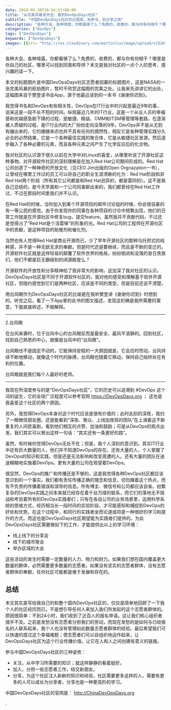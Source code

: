 ```yaml
---
date: 2018-05-20T10:54:51+08:00
title: "从完美风暴说开去，直到DevOpsDays社区"
subtitle: "中国DevOpsDays社区的从围观，到参与、到分享之旅"
description: "各种大会、各种喧嚣，你都看够了么？免费的，收费的，都与你有何相干？哪里是你自己的社区，哪里可以找到同类和导师？"
categories: ["DevOps"]
tags: ["DevOpsDays"]
keywords: ["DevOpsDays"]
images: [{src= "http://res.cloudinary.com/martinliu/image/upload/v1526781579/Eye_Of_The_Storm_Hurricane_From_Space_freecomputerdesktopwallpaper_1600x900.jpg", desc= "DevOpsDays"}]
---
```


各种大会、各种喧嚣，你都看够了么？免费的，收费的，都与你有何相干？哪里是你自己的社区，哪里可以找到同类和导师？本文是我对社区的一点个人的思考，感兴趣的读一下。

本文的标题图片是中国DevOpsDays社区志愿者招募的标题图片，这是NASA的一张完美风暴的航拍图片，暂时不欣赏这幅图的完美之处。让我来先讲讲它的出处，这幅图来自于樊登读书会App，源于他最近读到的一本书《谢谢你迟到》。

我觉得书名和DevOps有些相关性，DevOps在IT行业中的兴起是最近9年的事，说来这是一段不长不短的时间。纵观最近几年的IT行业，这是一个从业人员的幸福感和优越感急剧下降的过程，是敏捷、精益、CMM和ITSM等管理等套路，在逐渐被人质疑的过程，是IT行业内的大厂纷纷走向没落的9年。DevOps并不是从无到有蹦出来的，它的姗姗来迟也并不具有任何的偶然性，相反它是各种管理实践分久必合的必然结果，它是一个各种最佳实践的聚合体，它是从敏捷社区发源，然后逐步融入了各种必要的元素，而且各种元素之间产生了化学反应后的化合物。

我对社区的认识源于很久以前在大学中对Linux的喜爱，从哪里听说了开源社区这种事物。对开源软件社区的深刻理解是在加入Red Hat公司期间形成的。Red Hat公司创造了一种神奇的开放文化（见CEO Jim出版的Open Orgnazation一书），让曾经在哪里工作过的员工可以将自己的职业生涯清晰的化为：Red Hat阶段和非Red Hat两个阶段（所有其它公司都是和Red Hat迥异的，都是雷同的）。这不是我自己总结的，是今天早晨和一个公司同事聊出来的，我们都曾经在Red Hat工作过，不过在那段时间里我们并不认识。

在Red Hat的时候，当你加入到某个开源项目的邮件讨论组的时候，你会很自豪的有一等公民的感觉。由于你发现你的同事在各种项目的讨论中频繁出现，他们的日常工作就是在开源社区中修复bug，提交feature。虽然我并不贡献代码，不过还是觉得占了“Red Hat是个活雷锋”的形象的光。Red Hat公司的工程师在开源社区中的贡献，是这种项目的助推剂和催化剂。

当然也有人觉得Red Hat是商业开源而已，少了早年开源社区的那种乌托邦式的纯粹感，并不是一种无欲无求的奉献。但是时代还是要继续，而且是不断的变迁的。开源软件社区就是这样轻易的颠覆了软件世界的格局，纷纷倒闭和没落的昔日贵族们，他们不都是巨无霸级别的闭源殿堂么？

开源软件的开放性和分享精神给了我非常大的影响，这加深了我对社区的认识。DevOpsDays社区是不同于开源软件社区的，我对他的感受和理解基于软件开源社区，但隐约感觉到它们是两种社区，应该是不同的类型，但是目前还说不清楚。

用台风眼作为DevOpsDays社区的比喻是在我听樊登讲《谢谢你迟到》时想到的。听完之后，看了一下App里的此书的图文描述，发现这的确是我所需要的寓意，下面直接转述，不做解释。

---
2.台风眼

在台风来袭时，位于台风中心的台风眼反而是最安全、最风平浪静的。回到社区，找到自己熟悉的中心，就像是台风中的“台风眼”。

台风眼也不是固定不动的，它能保持安稳的一大原因就是，它会应时而动。台风持续不断地移动，就像这个时代的脉搏，台风眼也随着它移动，保持自己始终处在有利的位置。

台风眼就是我们每个人最好的老师。

---

我现在所深度参与的是“DevOpsDays社区”，它的历史可以追溯到 #DevOps 这个词的诞生，它的全球广泛程度可以参考官网 https://DevOpsDays.org ； 这也是我喜爱这个社区的两个原因。

另外，我觉得DevOps本身对这个时代应该是很有价值的；此时此刻的深夜，我扫了一眼微信朋友圈，还是能看到“深夜、聚众、上线加夜班的团队”在上演着这不断重复的人间悲喜剧，看到他们相互的点赞、加油和鼓励；可是从DevOps的观点出发，我们其实可以冒出这样一句话：“其实还有一条更好的路”。

虽然，有时候你觉得DevOps无处不在；但是，我个人深刻的意识到，其实IT行业中还有巨大数量的人，他们并不知道DevOps的存在。还有大量的人，个人掌握了DevOps的知识和实践，但是还是无法影响和改变周遭的人。还有大量的团队在迷迷糊糊地实施着DevOps。更有大量的公司在观望着DevOps。

很显然，DevOps的推广和传播还是不够的，这是我觉得各种DevOps社区都应该意识到的一个事实。我们都有责任传播正确的理念和信息，切勿蹭着这个热点，而有不负责的传播着错误和误导的信息。所有博主、微信号和公司都应该自省。纷繁复杂的DevOps实践之间本来就已经存在着千丝万缕的联系，而它们的落地无不挑战和考验着所有的DevOps实践者们；只有在各自公司的业务场景里，运用科学系统的思维方式，经历相当长一段时间的实验阶段，才可能感知和捕捉到DevOps的好处和优势。在这个过程中，和同行的实践者坐而论道或将是一种很好的学习和提升的方式。而这也是DevOpsDays社区期望能为实践者们提供的。为此DevOpsDays社区需要做如下的工作，才能提供出以上的学习环境：

* 线上线下的分享会
* 线下的城市聚会
* 举办区域的大会

这些活动的发生时需要一定数量的人力、物力和财力。如果我们想在国内覆盖更大数量的群体，必然需要更多数量的志愿者。如果没有坚实的志愿者群体，没有志愿者群体的奉献，任何社区可能都是难于发展和存在的。

## 总结

本文其实是写给我自己的和整个国内DevOps社区的，仅仅是简单地回顾了一下我个人的社区经历而已。不是想引导任何人来加入我们所发起的这个志愿者群体的。原因很简单：不到24小时，我们收到了近百人的报名申请。这让我们核心组织者措手不及。之前是发愁没有志愿者分担我们的劳动，而现在发愁的是如何与已经报名的人联系起来，我个人也没有管理如此数量志愿者群体的经验。最后希望我们可以快速的度过这个幸福难题；使志愿者们可以自组织地运作起来，让DevOpsDays社区为这个行业传播价值，让它在人和人之间创建有意义的链接。

参与中国DevOpsDays社区的三种姿势：

* 关注，从中学习所需要的知识；就这样静静的看着挺好。
* 加入，分担一些志愿者工作，结交新朋友。
* 分享，为这个社区注入新鲜的知识和经验，社区需要更多这样的人，需要有更多的人可以成长为分享者，分享也是一种更高阶的学习。

中国DevOpsDays社区的官网是： http://ChinaDevOpsDays.org

.
